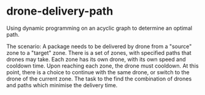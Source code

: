 # drone-delivery-path
Using dynamic programming on an acyclic graph to determine an optimal path.

The scenario:
A package needs to be delivered by drone from a "source" zone to a "target" zone. There is a set of zones, with specified paths that drones may take. Each zone has its own drone, with its own speed and cooldown time. Upon reaching each zone, the drone must cooldown. At this point, there is a choice to continue with the same drone, or switch to the drone of the current zone. The task to the find the combination of drones and paths which minimise the delivery time.
